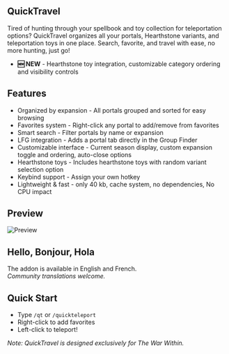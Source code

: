 ## QuickTravel
Tired of hunting through your spellbook and toy collection for teleportation options? QuickTravel organizes all your portals, Hearthstone variants, and teleportation toys in one place. Search, favorite, and travel with ease, no more hunting, just go!

- **🆕 NEW** - Hearthstone toy integration, customizable category ordering and visibility controls

## Features
- Organized by expansion - All portals grouped and sorted for easy browsing
- Favorites system - Right-click any portal to add/remove from favorites
- Smart search - Filter portals by name or expansion
- LFG integration - Adds a portal tab directly in the Group Finder
- Customizable interface - Current season display, custom expansion toggle and ordering, auto-close options
- Hearthstone toys - Includes hearthstone toys with random variant selection option
- Keybind support - Assign your own hotkey
- Lightweight & fast - only 40 kb, cache system, no dependencies, No CPU impact

## Preview
![Preview](https://i.imgur.com/kmWICVw.jpeg)

## Hello, Bonjour, Hola
The addon is available in English and French.  
*Community translations welcome.*

## Quick Start
- Type `/qt` or `/quickteleport`
- Right-click to add favorites
- Left-click to teleport!

*Note: QuickTravel is designed exclusively for The War Within.*